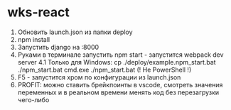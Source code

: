# wks-react

1. Обновить launch.json из папки deploy
2. npm install
3. Запустить django на :8000
4. Руками в терминале запустить npm start - запустится webpack dev server
    4.1 Только для Windows:
        cp ./deploy/example.npm_start.bat ./npm_start.bat
        cmd.exe ./npm_start.bat (! Не PowerShell !)
5. F5 - запустится хром по конфигурации из launch.json
6. PROFIT: можно ставить брейкпоинты в vscode, смотреть значения переменных и в реальном времени менять код без перезагрузки чего-либо